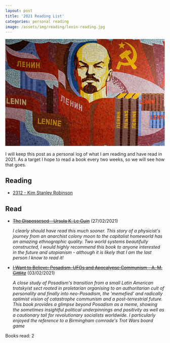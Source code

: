 ```yaml
---
layout: post
title: '2021 Reading List'
categories: personal reading
image: /assets/img/reading/lenin-reading.jpg
---
```

![Mosaic of Lenin surrounded by books](/assets/img/reading/lenin-reading.jpg)

I will keep this post as a personal log of what I am reading and have read in 2021. As a target I hope to read a book every two weeks, so we will see how that goes.

## Reading

* [2312 - Kim Stanley Robinson](https://en.wikipedia.org/wiki/2312_(novel))

## Read

* ~~[The Dispossesed - Ursula K. Le Guin](https://www.plutobooks.com/9781786806208/i-want-to-believe/)~~ (27/02/2021)

  *I clearly should have read this much sooner. This story of a physicist's journey from an anarchist colony moon to the capitalist homeworld has an amazing ethnographic quality. Two world systems beautifully constructed, I would highly recommend this book to anyone interested in the future and utopianism - although it is likely that I am the last person I know to read it!*
* ~~[I Want to Believe: Posadism, UFOs and Apocalypse Communism - A. M. Gittlitz](https://en.wikipedia.org/wiki/The_Dispossessed)~~ (03/02/2021)
  
  *A close study of Posadism's transition from a small Latin American trotskyist sect rooted in proletarian organising to an authoritarian cult of personality and finally into neo-Posadism, the 'memefied' and radically optimist vision of catastrophe communism and a post-terrestrial future. This book provides a glimpse beyond Posadism as a meme, showing the sometimes insightful political underpinnings and positivity as well as a cautionary tail for revolutionary socialists worldwide. I particularly enjoyed the reference to a Birmingham comrade's Trot Wars board game*

Books read: 2
